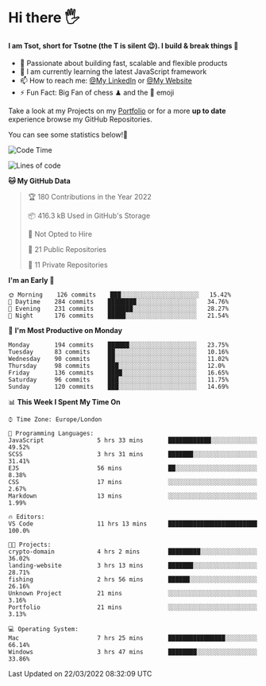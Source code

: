 # Hi there :raised_hand_with_fingers_splayed:
#### I am Tsot, short for Tsotne (the T is silent :wink:). I build & break things :space_invader:
- :telescope: Passionate about building fast, scalable and flexible products
- :seedling: I am currently learning the latest JavaScript framework 
- :mailbox: How to reach me: [@My LinkedIn](https://www.linkedin.com/in/tsotne-gvadzabia/) or [@My Website](https://tsotne.co.uk/contact)
- :zap: Fun Fact: Big Fan of chess ♟ and the 👾 emoji

Take a look at my Projects on my [Portfolio](https://tsotne.co.uk/) or for a more **up to date** experience browse my GitHub Repositories.

You can see some statistics below!:space_invader:
<!--START_SECTION:waka-->
![Code Time](http://img.shields.io/badge/Code%20Time-586%20hrs%2051%20mins-blue)

![Lines of code](https://img.shields.io/badge/From%20Hello%20World%20I%27ve%20Written-2%20Million%20lines%20of%20code-blue)

**🐱 My GitHub Data** 

> 🏆 180 Contributions in the Year 2022
 > 
> 📦 416.3 kB Used in GitHub's Storage 
 > 
> 🚫 Not Opted to Hire
 > 
> 📜 21 Public Repositories 
 > 
> 🔑 11 Private Repositories  
 > 
**I'm an Early 🐤** 

```text
🌞 Morning    126 commits    ███░░░░░░░░░░░░░░░░░░░░░░   15.42% 
🌆 Daytime    284 commits    ████████░░░░░░░░░░░░░░░░░   34.76% 
🌃 Evening    231 commits    ███████░░░░░░░░░░░░░░░░░░   28.27% 
🌙 Night      176 commits    █████░░░░░░░░░░░░░░░░░░░░   21.54%

```
📅 **I'm Most Productive on Monday** 

```text
Monday       194 commits    ██████░░░░░░░░░░░░░░░░░░░   23.75% 
Tuesday      83 commits     ██░░░░░░░░░░░░░░░░░░░░░░░   10.16% 
Wednesday    90 commits     ██░░░░░░░░░░░░░░░░░░░░░░░   11.02% 
Thursday     98 commits     ███░░░░░░░░░░░░░░░░░░░░░░   12.0% 
Friday       136 commits    ████░░░░░░░░░░░░░░░░░░░░░   16.65% 
Saturday     96 commits     ███░░░░░░░░░░░░░░░░░░░░░░   11.75% 
Sunday       120 commits    ███░░░░░░░░░░░░░░░░░░░░░░   14.69%

```


📊 **This Week I Spent My Time On** 

```text
⌚︎ Time Zone: Europe/London

💬 Programming Languages: 
JavaScript               5 hrs 33 mins       ████████████░░░░░░░░░░░░░   49.52% 
SCSS                     3 hrs 31 mins       ███████░░░░░░░░░░░░░░░░░░   31.41% 
EJS                      56 mins             ██░░░░░░░░░░░░░░░░░░░░░░░   8.38% 
CSS                      17 mins             ░░░░░░░░░░░░░░░░░░░░░░░░░   2.67% 
Markdown                 13 mins             ░░░░░░░░░░░░░░░░░░░░░░░░░   1.99%

🔥 Editors: 
VS Code                  11 hrs 13 mins      █████████████████████████   100.0%

🐱‍💻 Projects: 
crypto-domain            4 hrs 2 mins        █████████░░░░░░░░░░░░░░░░   36.02% 
landing-website          3 hrs 13 mins       ███████░░░░░░░░░░░░░░░░░░   28.71% 
fishing                  2 hrs 56 mins       ██████░░░░░░░░░░░░░░░░░░░   26.16% 
Unknown Project          21 mins             ░░░░░░░░░░░░░░░░░░░░░░░░░   3.16% 
Portfolio                21 mins             ░░░░░░░░░░░░░░░░░░░░░░░░░   3.13%

💻 Operating System: 
Mac                      7 hrs 25 mins       ████████████████░░░░░░░░░   66.14% 
Windows                  3 hrs 47 mins       ████████░░░░░░░░░░░░░░░░░   33.86%

```


 Last Updated on 22/03/2022 08:32:09 UTC
<!--END_SECTION:waka-->
